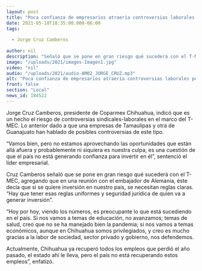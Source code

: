 ```yaml
---
layout: post
title: "Poca confianza de empresarios atraería controversias laborales por T-MEC -  Coparmex "
date: 2021-05-18T18:35:00.000-06:00
tags:
  
  - Jorge Cruz Camberos
  
author: nil
description: "Señaló que se pone en gran riesgo qué sucederá con el T-MEC"
image: "/uploads/2021/images-Imagen1.jpg"
video: "nil"
audio: "/uploads/2021/audio-AM02_JORGE_CRUZ.mp3"
alt: "Poca confianza de empresarios atraería controversias laborales por T-MEC -  Coparmex "
front: false
section: "Local"
news_id: 184522
---
```


Jorge Cruz Camberos, presidente de Coparmex Chihuahua, indicó que es un hecho el riesgo de controversias sindicales-laborales en el marco del T-MEC. Lo anterior dado a que una empresas de Tamaulipas y otra de Guanajuato han hablado de posibles controversias de este tipo. 

“Vamos bien, pero no estamos aprovechando las oportunidades que están allá afuera y probablemente ni siquiera es nuestra culpa, es una cuestión de que el país no está generando confianza para invertir en él”, sentenció el líder empresarial.
 
Cruz Camberos señaló que se pone en gran riesgo qué sucederá con el T-MEC, agregando que en una reunión con el embajador de Alemania, éste decía que si se quiere inversión en nuestro país, se necesitan reglas claras. “Hay que tener esas reglas uniformes y seguridad jurídica de quien va a generar inversión”.

“Hoy por hoy, viendo los números, es preocupante lo que está sucediendo en el país. Si nos vamos a temas de educación, no avanzamos; temas de salud, creo que no se ha manejado bien la pandemia; si nos vamos a temas económicos, aunque en Chihuahua somos privilegiados, y creo es mucho gracias a la labor de sociedad, sector privado y gobierno, nos defendemos. 

Actualmente, Chihuahua ya recuperó todos los empleos que perdió el año pasado, el estado ahí le lleva, pero el país no está recuperando estos empleos”, enfatizó.